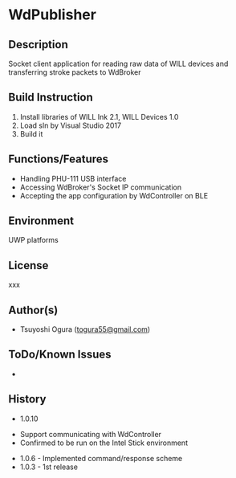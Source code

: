 # WdPublisher
## Description
Socket client application for reading raw data of WILL devices and transferring stroke packets to WdBroker  
## Build Instruction
1. Install libraries of WILL Ink 2.1, WILL Devices 1.0
2. Load sln by Visual Studio 2017   
3. Build it   
## Functions/Features
- Handling PHU-111 USB interface  
- Accessing WdBroker's Socket IP communication
- Accepting the app configuration by WdController on BLE
## Environment
UWP platforms  
## License
xxx  
## Author(s)
* Tsuyoshi Ogura (togura55@gmail.com)  
## ToDo/Known Issues
*   
## History
* 1.0.10 
 - Support communicating with WdController
 - Confirmed to be run on the Intel Stick environment
* 1.0.6 - Implemented command/response scheme
* 1.0.3 - 1st release
